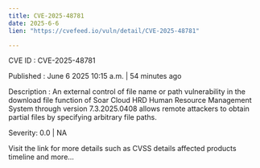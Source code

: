 ```yaml
---
title: CVE-2025-48781
date: 2025-6-6
lien: "https://cvefeed.io/vuln/detail/CVE-2025-48781"

---
```


CVE ID : CVE-2025-48781

Published :  June 6
2025
10:15 a.m. | 54 minutes ago

Description : An external control of file name or path vulnerability in the download file function of Soar Cloud HRD Human Resource Management System through version 7.3.2025.0408 allows remote attackers to obtain partial files by specifying arbitrary file paths.

Severity: 0.0 | NA

Visit the link for more details
such as CVSS details
affected products
timeline
and more...
